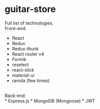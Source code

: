 # guitar-store
Full list of technologies.
<br/>
Front-end:    
 * React
 * Redux
 * Redux-thunk
 * React router v4
 * Formik 
 * reselect
 * react-slick
 * material-ui
 * ramda (few times)
 <br/>
Back-end:
<br/>
 * Express.js
 * MongoDB (Mongoose)
 * JWT

